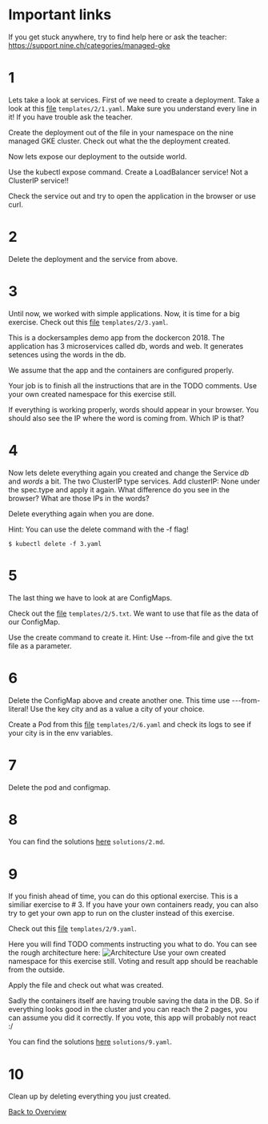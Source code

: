 # Important links

If you get stuck anywhere, try to find help here or ask the teacher:
https://support.nine.ch/categories/managed-gke

# 1

Lets take a look at services. First of we need to create a deployment. Take a look at this [file](templates/2/1.yaml) `templates/2/1.yaml`.
Make sure you understand every line in it! If you have trouble ask the teacher.

Create the deployment out of the file in your namespace on the nine managed GKE cluster.
Check out what the the deployment created.

Now lets expose our deployment to the outside world.

Use the kubectl expose command. Create a LoadBalancer service! Not a ClusterIP service!!

Check the service out and try to open the application in the browser or use curl.

# 2

Delete the deployment and the service from above.

# 3

Until now, we worked with simple applications. Now, it is time for a big exercise.
Check out this [file](templates/2/3.yaml) `templates/2/3.yaml`.

This is a dockersamples demo app from the dockercon 2018.
The application has 3 microservices called db, words and web.
It generates setences using the words in the db.

We assume that the app and the containers are configured properly.

Your job is to finish all the instructions that are in the TODO comments.
Use your own created namespace for this exercise still.

If everything is working properly, words should appear in your browser.
You should also see the IP where the word is coming from.
Which IP is that?


# 4

Now lets delete everything again you created and change the Service *db* and *words* a bit. The two ClusterIP type services.
Add clusterIP: None under the spec.type and apply it again. What difference do you see in the browser? What are those IPs in the words?

Delete everything again when you are done.

Hint: You can use the delete command with the -f flag!
```
$ kubectl delete -f 3.yaml
```

# 5

The last thing we have to look at are ConfigMaps.

Check out the [file](templates/2/5.txt) `templates/2/5.txt`.
We want to use that file as the data of our ConfigMap.

Use the create command to create it. Hint: Use --from-file and give the txt file as a parameter.

# 6

Delete the ConfigMap above and create another one. This time use ---from-literal!
Use the key city and as a value a city of your choice.

Create a Pod from this [file](templates/2/6.yaml) `templates/2/6.yaml` and check its logs to see if your city is in the env variables.

# 7

Delete the pod and configmap.

# 8

You can find the solutions [here](solutions/2.md) `solutions/2.md`.


# 9

If you finish ahead of time, you can do this optional exercise.
This is a similiar exercise to # 3.
If you have your own containers ready, you can also try to get your own app to run on the cluster instead of this exercise.

Check out this [file](templates/2/9.yaml) `templates/2/9.yaml`.

Here you will find TODO comments instructing you what to do.
You can see the rough architecture here:
![Architecture](https://raw.githubusercontent.com/dockersamples/example-voting-app/master/architecture.png)
Use your own created namespace for this exercise still.
Voting and result app should be reachable from the outside.

Apply the file and check out what was created.

Sadly the containers itself are having trouble saving the data in the DB. So if everything looks good in the cluster and you can reach the 2 pages, you can assume you did it correctly. If you vote, this app will probably not react :/

You can find the solutions [here](solutions/9.yaml) `solutions/9.yaml`.

# 10 

Clean up by deleting everything you just created.


[Back to Overview](https://github.com/ninech/academy)
